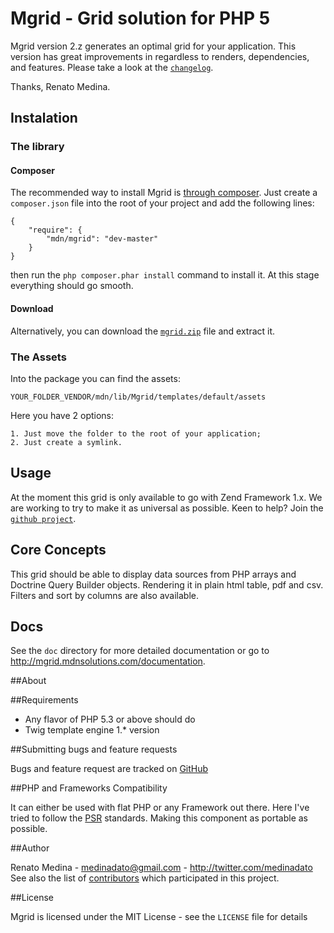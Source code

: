 # Mgrid - Grid solution for PHP 5

Mgrid version 2.z generates an optimal grid for your application. This version has great 
improvements in regardless to renders, dependencies, and features.
Please take a look at the [`changelog`][1].

Thanks, Renato Medina.

## Instalation


### The library

#### Composer

The recommended way to install Mgrid is [through
composer](http://getcomposer.org). Just create a `composer.json` file into the 
root of your project and add the following lines:

    {
        "require": {
            "mdn/mgrid": "dev-master"
        }
    }

then run the `php composer.phar install` command to install it. At this stage 
everything should go smooth. 


#### Download

Alternatively, you can download the [`mgrid.zip`][1] file and extract it.

### The Assets

Into the package you can find the assets:

    YOUR_FOLDER_VENDOR/mdn/lib/Mgrid/templates/default/assets

Here you have 2 options:

    1. Just move the folder to the root of your application;
    2. Just create a symlink.


## Usage

At the moment this grid is only available to go with Zend Framework 1.x. 
We are working to try to make it as universal as possible. 
Keen to help? Join the [`github project`][2].


## Core Concepts

This grid should be able to display data sources from PHP arrays and Doctrine Query Builder objects.
Rendering it in plain html table, pdf and csv. Filters and sort by columns are also 
available.


## Docs

See the `doc` directory for more detailed documentation or go to http://mgrid.mdnsolutions.com/documentation.


##About


##Requirements

- Any flavor of PHP 5.3 or above should do
- Twig template engine 1.* version

##Submitting bugs and feature requests

Bugs and feature request are tracked on [GitHub](https://github.com/medinadato/mgrid/issues)


##PHP and Frameworks Compatibility

It can either be used with flat PHP or any Framework out there. 
Here I've tried to follow the [PSR][4] standards. Making this component as 
portable as possible. 


##Author

Renato Medina - <medinadato@gmail.com> - <http://twitter.com/medinadato><br />
See also the list of [contributors](https://github.com/medinadato/mgrid/contributors) 
which participated in this project.


##License

Mgrid is licensed under the MIT License - see the `LICENSE` file for details


[1]: http://mgrid.mdnsolutions.com/download
[2]: https://github.com/medinadato/mgrid/
[3]: http://mgrid.mdnsolutions.com/changelog
[4]: http://www.php-fig.org/psr/2/
